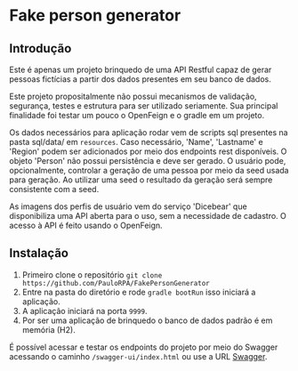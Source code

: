 # Fake person generator

## Introdução

Este é apenas um projeto brinquedo de uma API Restful capaz de gerar
pessoas fictícias a partir dos dados presentes em seu banco de dados.

Este projeto propositalmente não possui mecanismos de validação, segurança, testes e estrutura para
ser utilizado seriamente. Sua principal finalidade foi testar um pouco o OpenFeign e o gradle em um projeto.

Os dados necessários para aplicação rodar vem de scripts sql presentes
na pasta sql/data/ em `resources`. Caso necessário, 'Name', 'Lastname' e 'Region' podem ser adicionados
 por meio dos endpoints rest disponíveis. O objeto 'Person' não possui persistência
 e deve ser gerado. O usuário pode, opcionalmente, controlar a geração de
 uma pessoa por meio da seed usada para geração. Ao utilizar uma seed o resultado da geração será
 sempre consistente com a seed.

As imagens dos perfis de usuário vem do serviço 'Dicebear' que disponibiliza
 uma API aberta para o uso, sem a necessidade de cadastro. O acesso à API é feito
 usando o OpenFeign.

## Instalação

1. Primeiro clone o repositório ```git clone https://github.com/PauloRPA/FakePersonGenerator```
2. Entre na pasta do diretório e rode ```gradle bootRun``` isso iniciará a aplicação.
3. A aplicação iniciará na porta `9999`. 
4. Por ser uma aplicação de brinquedo o banco de dados padrão é em memória (H2).

É possível acessar e testar os endpoints do projeto por meio do Swagger
acessando o caminho ```/swagger-ui/index.html``` ou use a URL [Swagger](http://localhost:9999/swagger-ui/index.html).